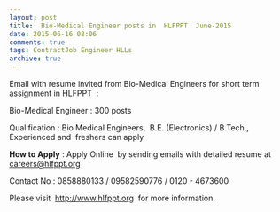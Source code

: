 ```yaml
---
layout: post
title:  Bio-Medical Engineer posts in  HLFPPT  June-2015
date: 2015-06-16 08:06
comments: true
tags: ContractJob Engineer HLLs
archive: true
---
```

Email with resume invited from Bio-Medical Engineers for short term assignment in HLFPPT  :




Bio-Medical Engineer : 300 posts



Qualification : Bio Medical Engineers,  B.E. (Electronics) / B.Tech., Experienced and  freshers can apply



**How to Apply** : Apply Online  by sending emails with detailed resume at careers@hlfppt.org 

Contact No : 0858880133 / 09582590776 / 0120 - 4673600

Please visit  <http://www.hlfppt.org>  for more information.


